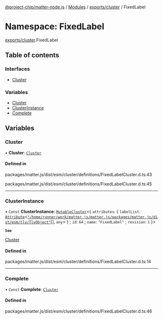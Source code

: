 [@project-chip/matter-node.js](../README.md) / [Modules](../modules.md) / [exports/cluster](exports_cluster.md) / FixedLabel

# Namespace: FixedLabel

[exports/cluster](exports_cluster.md).FixedLabel

## Table of contents

### Interfaces

- [Cluster](../interfaces/exports_cluster.FixedLabel.Cluster.md)

### Variables

- [Cluster](exports_cluster.FixedLabel.md#cluster)
- [ClusterInstance](exports_cluster.FixedLabel.md#clusterinstance)
- [Complete](exports_cluster.FixedLabel.md#complete)

## Variables

### Cluster

• **Cluster**: [`Cluster`](../interfaces/exports_cluster.FixedLabel.Cluster.md)

#### Defined in

packages/matter.js/dist/esm/cluster/definitions/FixedLabelCluster.d.ts:43

packages/matter.js/dist/esm/cluster/definitions/FixedLabelCluster.d.ts:45

___

### ClusterInstance

• `Const` **ClusterInstance**: [`MutableCluster`](../interfaces/exports_cluster.MutableCluster-1.md)\<\{ `attributes`: \{ `labelList`: [`Attribute`](../interfaces/exports_cluster.Attribute.md)\<[`"/home/runner/work/matter.js/matter.js/packages/matter.js/dist/esm/tlv/TlvObject"`](exports_session._internal_.__home_runner_work_matter_js_matter_js_packages_matter_js_dist_esm_tlv_TlvObject_.md)[], `any`\>  } ; `id`: ``64`` ; `name`: ``"FixedLabel"`` ; `revision`: ``1``  }\>

**`See`**

[Cluster](exports_cluster.FixedLabel.md#cluster)

#### Defined in

packages/matter.js/dist/esm/cluster/definitions/FixedLabelCluster.d.ts:14

___

### Complete

• `Const` **Complete**: [`Cluster`](../interfaces/exports_cluster.FixedLabel.Cluster.md)

#### Defined in

packages/matter.js/dist/esm/cluster/definitions/FixedLabelCluster.d.ts:46
